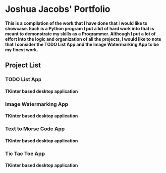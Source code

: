 # Joshua Jacobs' Portfolio

#### This is a compilation of the work that I have done that I would like to showcase. Each is a Python program I put a lot of hard work into that is meant to demonstrate my skills as a Programmer. Although I put a lot of effort into the logic and organization of all the projects, I would like to note that I consider the TODO List App and the Image Watermarking App to be my finest work.

## Project List

### TODO List App

#### TKinter based desktop application

### Image Watermarking App

#### TKinter based desktop application

### Text to Morse Code App

#### TKinter based desktop application

### Tic Tac Toe App

#### TKinter based desktop application